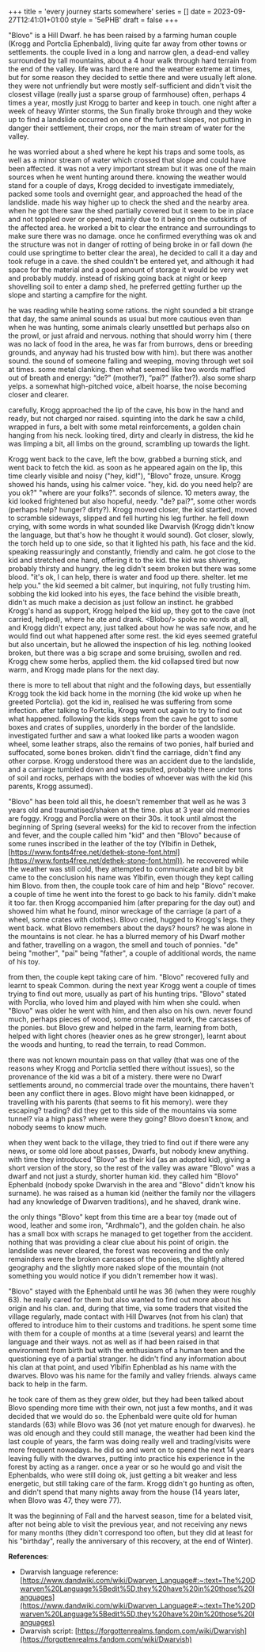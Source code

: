 +++
title = 'every journey starts somewhere'
series = []
date = 2023-09-27T12:41:01+01:00
style = '5ePHB'
draft = false
+++

"Blovo" is a Hill Dwarf. he has been raised by a farming human couple (Krogg and Portclia Ephenbald), living quite far away from other towns or settlements. the couple lived in a long and narrow glen, a dead-end valley surrounded by tall mountains, about a 4 hour walk through hard terrain from the end of the valley. life was hard there and the weather extreme at times, but for some reason they decided to settle there and were usually left alone. they were not unfriendly but were mostly self-sufficient and didn't visit the closest village (really just a sparse group of farmhouse) often, perhaps 4 times a year, mostly just Krogg to barter and keep in touch.
one night after a week of heavy Winter storms, the Sun finally broke through and they woke up to find a landslide occurred on one of the furthest slopes, not putting in danger their settlement, their crops, nor the main stream of water for the valley. 

he was worried about a shed where he kept his traps and some tools, as well as a minor stream of water which crossed that slope and could have been affected. it was not a very important stream but it was one of the main sources when he went hunting around there. knowing the weather would stand for a couple of days, Krogg decided to investigate immediately, packed some tools and overnight gear, and approached the head of the landslide. made his way higher up to check the shed and the nearby area. when he got there saw the shed partially covered but it seem to be in place and not toppled over or opened, mainly due to it being on the outskirts of the affected area. he worked a bit to clear the entrance and surroundings to make sure there was no damage. once he confirmed everything was ok and the structure was not in danger of rotting of being broke in or fall down (he could use springtime to better clear the area), he decided to call it a day and took refuge in a cave. the shed couldn't be entered yet, and although it had space for the material and a good amount of storage it would be very wet and probably muddy. instead of risking going back at night or keep shovelling soil to enter a damp shed, he preferred getting further up the slope and starting a campfire for the night.

he was reading while heating some rations. the night sounded a bit strange that day, the same animal sounds as usual but more cautious even than when he was hunting, some animals clearly unsettled but perhaps also on the prowl, or just afraid and nervous. nothing that should worry him ( there was no lack of food in the area, he was far from burrows, dens or breeding grounds, and anyway had his trusted bow with him). but there was another sound. the sound of someone falling and weeping, moving through wet soil at times. some metal clanking. then what seemed like two words maffled out of breath and energy: “de?” (mother?), “pai?” (father?). also some sharp yelps. a somewhat high-pitched voice, albeit hoarse, the noise becoming closer and clearer.

carefully, Krogg approached the lip of the cave, his bow in the hand and ready, but not charged nor raised. squinting into the dark he saw a child, wrapped in furs, a belt with some metal reinforcements, a golden chain hanging from his neck. looking tired, dirty and clearly in distress, the kid he was limping a bit, all limbs on the ground, scrambling up towards the light.

Krogg went back to the cave, left the bow, grabbed a burning stick, and went back to fetch the kid. as soon as he appeared again on the lip, this time clearly visible and noisy ("hey, kid!"), "Blovo" froze, unsure. Krogg showed his hands, using his calmer voice. "hey, kid. do you need help? are you ok?" "where are your folks?". seconds of silence. 10 meters away, the kid looked frightened but also hopeful, needy. "de? pai?", some other words (perhaps help? hunger? dirty?). Krogg moved closer, the kid startled, moved to scramble sideways, slipped and fell hurting his leg further. he fell down crying, with some words in what sounded like Dwarvish (Krogg didn't know the language, but that's how he thought it would sound). Got closer, slowly, the torch held up to one side, so that it lighted his path, his face and the kid. speaking reassuringly and constantly, friendly and calm. he got close to the kid and stretched one hand, offering it to the kid. the kid was shivering, probably thirsty and hungry. the leg didn't seem broken but there was some blood. "it's ok, I can help, there is water and food up there. shelter. let me help you." the kid seemed a bit calmer, but inquiring, not fully trusting him. sobbing the kid looked into his eyes, the face behind the visible breath, didn't as much make a decision as just follow an instinct. he grabbed Krogg's hand as support, Krogg helped the kid up, they got to the cave (not carried, helped), where he ate and drank. \<Blobo/\> spoke no words at all, and Krogg didn't expect any, just talked about how he was safe now, and he would find out what happened after some rest. the kid eyes seemed grateful but also uncertain, but he allowed the inspection of his leg. nothing looked broken, but there was a big scrape and some bruising, swollen and red. Krogg chew some herbs, applied them. the kid collapsed tired but now warm, and Krogg made plans for the next day.

there is more to tell about that night and the following days, but essentially Krogg took the kid back home in the morning (the kid woke up when he greeted Portclia). got the kid in, realised he was suffering from some infection. after talking to Portclia, Krogg went out again to try to find out what happened. following the kids steps from the cave he got to some boxes and crates of supplies, unorderly in the border of the landslide. investigated further and saw a what looked like parts a wooden wagon wheel, some leather straps, also the remains of two ponies, half buried and suffocated, some bones broken. didn't find the carriage, didn't find any other corpse. Krogg understood there was an accident due to the landslide, and a carriage tumbled down and was sepulted, probably there under tons of soil and rocks, perhaps with the bodies of whoever was with the kid (his parents, Krogg assumed).

"Blovo" has been told all this, he doesn't remember that well as he was 3 years old and traumatised/shaken at the time. plus at 3 year old memories are foggy. Krogg and Porclia were on their 30s. it took until almost the beginning of Spring (several weeks) for the kid to recover from the infection and fever, and the couple called him "kid" and then "Blovo" because of some runes inscribed in the leather of the toy (Ylbifin in Dethek, [https://www.fonts4free.net/dethek-stone-font.html](https://www.fonts4free.net/dethek-stone-font.html)). he recovered while the weather was still cold, they attempted to communicate and bit by bit came to the conclusion his name was Ylbifin, even though they kept calling him Blovo. from then, the couple took care of him and help "Blovo" recover. a couple of time he went into the forest to go back to his family. didn't make it too far. then Krogg accompanied him (after preparing for the day out) and showed him what he found, minor wreckage of the carriage (a part of a wheel, some crates with clothes). Blovo cried, hugged to Krogg's legs. they went back. what Blovo remembers about the days? hours? he was alone in the mountains is not clear. he has a blurred memory of his Dwarf mother and father, travelling on a wagon, the smell and touch of ponnies. "de" being "mother", "pai" being "father", a couple of additional words, the name of his toy.

from then, the couple kept taking care of him. "Blovo" recovered fully and learnt to speak Common. during the next year Krogg went a couple of times trying to find out more, usually as part of his hunting trips. "Blovo" stated with Porclia, who loved him and played with him when she could. when "Blovo" was older he went with him, and then also on his own. never found much, perhaps pieces of wood, some ornate metal work, the carcasses of the ponies. but Blovo grew and helped in the farm, learning from both, helped with light chores (heavier ones as he grew stronger), learnt about the woods and hunting, to read the terrain, to read Common.

there was not known mountain pass on that valley (that was one of the reasons whey Krogg and Portclia settled there without issues), so the provenance of the kid was a bit of a mistery. there were no Dwarf settlements around, no commercial trade over the mountains, there haven't been any conflict there in ages. Blovo might have been kidnapped, or travelling with his parents (that seems to fit his memory). were they escaping? trading? did they get to this side of the mountains via some tunnel? via a high pass? where were they going? Blovo doesn't know, and nobody seems to know much.

when they went back to the village, they tried to find out if there were any news, or some old lore about passes, Dwarfs, but nobody knew anything. with time they introduced "Blovo" as their kid (as an adopted kid), giving a short version of the story, so the rest of the valley was aware "Blovo" was a dwarf and not just a sturdy, shorter human kid. they called him "Blovo" Ephenbald (nobody spoke Dwarvish in the area and "Blovo" didn't know his surname). he was raised as a human kid (neither the family nor the villagers had any knowledge of Dwarven traditions), and he shaved, drank wine.

the only things "Blovo" kept from this time are a bear toy (made out of wood, leather and some iron, "Ardhmalo"), and the golden chain. he also has a small box with scraps he managed to get together from the accident. nothing that was providing a clear clue about his point of origin. the landslide was never cleared, the forest was recovering and the only remainders were the broken carcasses of the ponies, the slightly altered geography and the slightly more naked slope of the mountain (not something you would notice if you didn't remember how it was).

"Blovo" stayed with the Ephenbald until he was 36 (when they were roughly 63). he really cared for them but also wanted to find out more about his origin and his clan. and, during that time, via some traders that visited the village regularly, made contact with Hill Dwarves (not from his clan) that offered to introduce him to their customs and traditions. he spent some time with them for a couple of months at a time (several years) and learnt the language and their ways. not as well as if had been raised in that environment from birth but with the enthusiasm of a human teen and the questioning eye of a partial stranger. he didn't find any information about his clan at that point, and used Ylbifin Ephenblad as his name with the dwarves. Blovo was his name for the family and valley friends. always came back to help in the farm.

he took care of them as they grew older, but they had been talked about Blovo spending more time with their own, not just a few months, and it was decided that we would do so. the Ephenbald were quite old for human standards (63) while Blovo was 36 (not yet mature enough for dwarves). he was old enough and they could still manage, the weather had been kind the last couple of years, the farm was doing really well and trading/visits were more frequent nowadays. he did so and went on to spend the next 14 years leaving fully with the dwarves, putting into practice his experience in the forest by acting as a ranger. once a year or so he would go and visit the Ephenbalds, who were still doing ok, just getting a bit weaker and less energetic, but still taking care of the farm. Krogg didn't go hunting as often, and didn't spend that many nights away from the house (14 years later, when Blovo was 47, they were 77).

It was the beginning of Fall and the harvest season, time for a belated visit, after not being able to visit the previous year, and not receiving any news for many months (they didn't correspond too often, but they did at least for his "birthday", really the anniversary of this recovery, at the end of Winter).


**References**: 

* Dwarvish language reference: [https://www.dandwiki.com/wiki/Dwarven_Language#:~:text=The%20Dwarven%20Language%5Bedit%5D,they%20have%20in%20those%20languages](https://www.dandwiki.com/wiki/Dwarven_Language#:~:text=The%20Dwarven%20Language%5Bedit%5D,they%20have%20in%20those%20languages)
* Dwarvish script: [https://forgottenrealms.fandom.com/wiki/Dwarvish](https://forgottenrealms.fandom.com/wiki/Dwarvish)